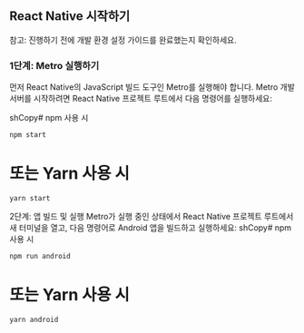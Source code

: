## React Native 시작하기

참고: 진행하기 전에 개발 환경 설정 가이드를 완료했는지 확인하세요.

### 1단계: Metro 실행하기
먼저 React Native의 JavaScript 빌드 도구인 Metro를 실행해야 합니다.
Metro 개발 서버를 시작하려면 React Native 프로젝트 루트에서 다음 명령어를 실행하세요:

shCopy# npm 사용 시
```
npm start
```
# 또는 Yarn 사용 시
```
yarn start
```
2단계: 앱 빌드 및 실행
Metro가 실행 중인 상태에서 React Native 프로젝트 루트에서 새 터미널을 열고, 다음 명령어로 Android 앱을 빌드하고 실행하세요:
shCopy# npm 사용 시
```
npm run android
```
# 또는 Yarn 사용 시
```
yarn android
```
